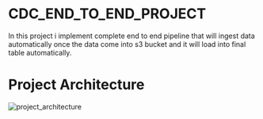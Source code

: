 # CDC_END_TO_END_PROJECT
In this project i implement complete end to end pipeline that will ingest data automatically once the data come into s3 bucket and it will load into final table automatically.

# Project Architecture
![project_architecture](https://user-images.githubusercontent.com/62836744/230765554-6eeae20f-9605-4055-9822-445fe451ce66.jpg)
